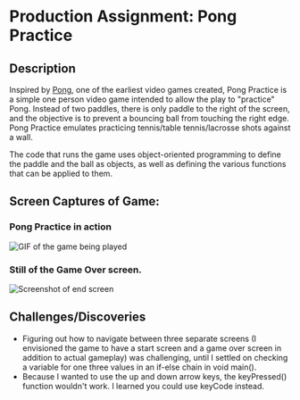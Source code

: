 # Production Assignment: Pong Practice

## Description
Inspired by [Pong](https://en.wikipedia.org/wiki/Pong), one of the earliest video games created, Pong Practice is a simple one person video game intended to allow the play to "practice" Pong. Instead of two paddles, there is only paddle to the right of the screen, and the objective is to prevent a bouncing ball from touching the right edge. Pong Practice emulates practicing tennis/table tennis/lacrosse shots against a wall.

The code that runs the game uses object-oriented programming to define the paddle and the ball as objects, as well as defining the various functions that can be applied to them.

## Screen Captures of Game:

### Pong Practice in action
![GIF of the game being played](h)

### Still of the Game Over screen.
![Screenshot of end screen](h)



## Challenges/Discoveries
* Figuring out how to navigate between three separate screens (I envisioned the game to have a start screen and a game over screen in addition to actual gameplay) was challenging, until I settled on checking a variable for one three values in an if-else chain in void main().
* Because I wanted to use the up and down arrow keys, the keyPressed() function wouldn't work. I learned you could use keyCode instead.
